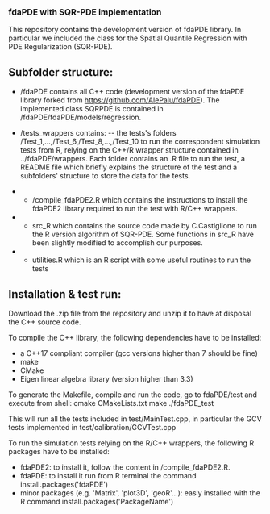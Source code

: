 ### fdaPDE with SQR-PDE implementation 

This repository contains the development version of fdaPDE library. In particular we included the class for the Spatial Quantile Regression with PDE Regularization (SQR-PDE).

## Subfolder structure:
- /fdaPDE contains all C++ code (development version of the fdaPDE library forked from https://github.com/AlePalu/fdaPDE). The implemented class SQRPDE is contained in /fdaPDE/fdaPDE/models/regression. 

- /tests_wrappers contains: 
   -- the tests's folders /Test_1,...,/Test_6,/Test_8,...,/Test_10 to run the correspondent simulation tests from R, relying on the C++/R wrapper structure contained in ../fdaPDE/wrappers. 
     Each folder contains an .R file to run the test, a README file which briefly explains the structure of the test and a subfolders' structure to store the data for the tests. 
 - - /compile_fdaPDE2.R which contains the instructions to install the fdaPDE2 library required to run the test with R/C++ wrappers. 
 - - src_R which contains the source code made by C.Castiglione to run the R version algorithm of SQR-PDE. Some functions in src_R have been slightly modified to accomplish our purposes. 
 - - utilities.R which is an R script with some useful routines to run the tests


## Installation & test run:
Download the .zip file from the repository and unzip it to have at disposal the C++ source code.

To compile the C++ library, the following dependencies have to be installed:
 - a C++17 compliant compiler (gcc versions higher than 7 should be fine)
 - make
 - CMake
 - Eigen linear algebra library (version higher than 3.3)

 To generate the Makefile, compile and run the code, go to fdaPDE/test and execute from shell: 
   cmake CMakeLists.txt
   make
   ./fdaPDE_test

 This will run all the tests included in test/MainTest.cpp, in particular the GCV tests implemented in test/calibration/GCVTest.cpp   

To run the simulation tests relying on the R/C++ wrappers, the following R packages have to be installed: 
- fdaPDE2: to install it, follow the content in /compile_fdaPDE2.R. 
- fdaPDE: to install it run from R terminal the command install.packages('fdaPDE')
- minor packages (e.g. 'Matrix', 'plot3D', 'geoR'...): easly installed with the R command install.packages('PackageName')

